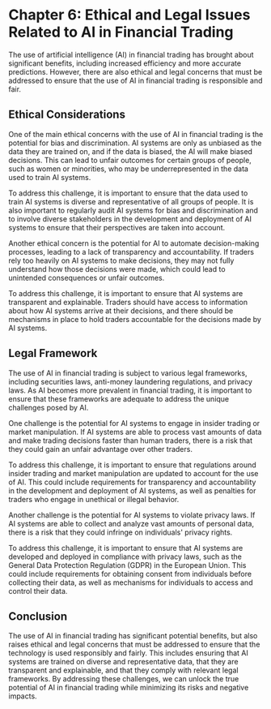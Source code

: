 # Chapter 6: Ethical and Legal Issues Related to AI in Financial Trading

The use of artificial intelligence (AI) in financial trading has brought about significant benefits, including increased efficiency and more accurate predictions. However, there are also ethical and legal concerns that must be addressed to ensure that the use of AI in financial trading is responsible and fair.

## Ethical Considerations

One of the main ethical concerns with the use of AI in financial trading is the potential for bias and discrimination. AI systems are only as unbiased as the data they are trained on, and if the data is biased, the AI will make biased decisions. This can lead to unfair outcomes for certain groups of people, such as women or minorities, who may be underrepresented in the data used to train AI systems.

To address this challenge, it is important to ensure that the data used to train AI systems is diverse and representative of all groups of people. It is also important to regularly audit AI systems for bias and discrimination and to involve diverse stakeholders in the development and deployment of AI systems to ensure that their perspectives are taken into account.

Another ethical concern is the potential for AI to automate decision-making processes, leading to a lack of transparency and accountability. If traders rely too heavily on AI systems to make decisions, they may not fully understand how those decisions were made, which could lead to unintended consequences or unfair outcomes.

To address this challenge, it is important to ensure that AI systems are transparent and explainable. Traders should have access to information about how AI systems arrive at their decisions, and there should be mechanisms in place to hold traders accountable for the decisions made by AI systems.

## Legal Framework

The use of AI in financial trading is subject to various legal frameworks, including securities laws, anti-money laundering regulations, and privacy laws. As AI becomes more prevalent in financial trading, it is important to ensure that these frameworks are adequate to address the unique challenges posed by AI.

One challenge is the potential for AI systems to engage in insider trading or market manipulation. If AI systems are able to process vast amounts of data and make trading decisions faster than human traders, there is a risk that they could gain an unfair advantage over other traders.

To address this challenge, it is important to ensure that regulations around insider trading and market manipulation are updated to account for the use of AI. This could include requirements for transparency and accountability in the development and deployment of AI systems, as well as penalties for traders who engage in unethical or illegal behavior.

Another challenge is the potential for AI systems to violate privacy laws. If AI systems are able to collect and analyze vast amounts of personal data, there is a risk that they could infringe on individuals' privacy rights.

To address this challenge, it is important to ensure that AI systems are developed and deployed in compliance with privacy laws, such as the General Data Protection Regulation (GDPR) in the European Union. This could include requirements for obtaining consent from individuals before collecting their data, as well as mechanisms for individuals to access and control their data.

## Conclusion

The use of AI in financial trading has significant potential benefits, but also raises ethical and legal concerns that must be addressed to ensure that the technology is used responsibly and fairly. This includes ensuring that AI systems are trained on diverse and representative data, that they are transparent and explainable, and that they comply with relevant legal frameworks. By addressing these challenges, we can unlock the true potential of AI in financial trading while minimizing its risks and negative impacts.
